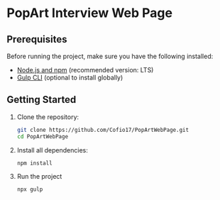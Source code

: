 # PopArt Interview Web Page

## Prerequisites

Before running the project, make sure you have the following installed:

- [Node.js and npm](https://nodejs.org/) (recommended version: LTS)
- [Gulp CLI](https://gulpjs.com/) (optional to install globally)

## Getting Started

1. Clone the repository:
   ```bash
   git clone https://github.com/Cofio17/PopArtWebPage.git
   cd PopArtWebPage
2. Install all dependencies:
    ```bash
   npm install

4. Run the project
    ```bash
   npx gulp
